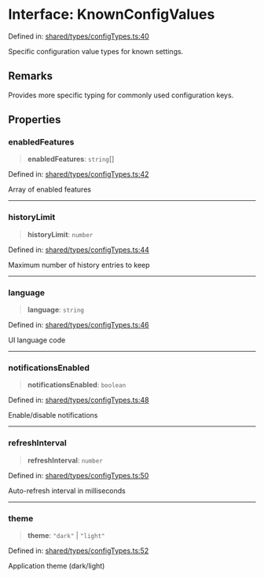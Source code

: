 # Interface: KnownConfigValues

Defined in: [shared/types/configTypes.ts:40](https://github.com/Nick2bad4u/Uptime-Watcher/blob/main/shared/types/configTypes.ts#L40)

Specific configuration value types for known settings.

## Remarks

Provides more specific typing for commonly used configuration keys.

## Properties

### enabledFeatures

> **enabledFeatures**: `string`[]

Defined in: [shared/types/configTypes.ts:42](https://github.com/Nick2bad4u/Uptime-Watcher/blob/main/shared/types/configTypes.ts#L42)

Array of enabled features

***

### historyLimit

> **historyLimit**: `number`

Defined in: [shared/types/configTypes.ts:44](https://github.com/Nick2bad4u/Uptime-Watcher/blob/main/shared/types/configTypes.ts#L44)

Maximum number of history entries to keep

***

### language

> **language**: `string`

Defined in: [shared/types/configTypes.ts:46](https://github.com/Nick2bad4u/Uptime-Watcher/blob/main/shared/types/configTypes.ts#L46)

UI language code

***

### notificationsEnabled

> **notificationsEnabled**: `boolean`

Defined in: [shared/types/configTypes.ts:48](https://github.com/Nick2bad4u/Uptime-Watcher/blob/main/shared/types/configTypes.ts#L48)

Enable/disable notifications

***

### refreshInterval

> **refreshInterval**: `number`

Defined in: [shared/types/configTypes.ts:50](https://github.com/Nick2bad4u/Uptime-Watcher/blob/main/shared/types/configTypes.ts#L50)

Auto-refresh interval in milliseconds

***

### theme

> **theme**: `"dark"` \| `"light"`

Defined in: [shared/types/configTypes.ts:52](https://github.com/Nick2bad4u/Uptime-Watcher/blob/main/shared/types/configTypes.ts#L52)

Application theme (dark/light)
